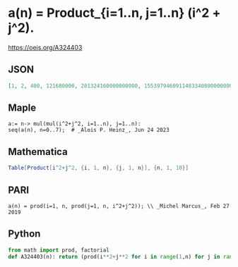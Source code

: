 # a\(n\) \= Product\_\{i\=1\.\.n, j\=1\.\.n\} \(i^2 \+ j^2\)\.
https://oeis.org/A324403
## JSON
```JSON
[1, 2, 400, 121680000, 281324160000000000, 15539794609114833408000000000000, 49933566483104048708063697937367040000000000000000, 19323883089768863178599626514889213871887405416448000000000000000000000000]
```
## Maple
```Maple
a:= n-> mul(mul(i^2+j^2, i=1..n), j=1..n):
seq(a(n), n=0..7);  # _Alois P. Heinz_, Jun 24 2023
```
## Mathematica
```Mathematica
Table[Product[i^2+j^2, {i, 1, n}, {j, 1, n}], {n, 1, 10}]
```
## PARI
```PARI
a(n) = prod(i=1, n, prod(j=1, n, i^2+j^2)); \\ _Michel Marcus_, Feb 27 2019
```
## Python
```Python
from math import prod, factorial
def A324403(n): return (prod(i**2+j**2 for i in range(1,n) for j in range(i+1,n+1))*factorial(n))**2<<n # _Chai Wah Wu_, Nov 22 2023
```
